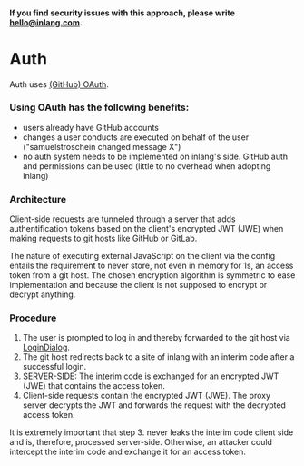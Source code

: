 #### If you find security issues with this approach, please write hello@inlang.com.

# Auth

Auth uses [(GitHub) OAuth](https://docs.github.com/en/developers/apps/building-oauth-apps/authorizing-oauth-apps).

### Using OAuth has the following benefits:

- users already have GitHub accounts
- changes a user conducts are executed on behalf of the user ("samuelstroschein changed message X")
- no auth system needs to be implemented on inlang's side. GitHub auth and permissions can be used (little to no overhead when adopting inlang)

### Architecture

Client-side requests are tunneled through a server that adds authentification tokens based on the client's encrypted JWT (JWE) when making requests to git hosts like GitHub or GitLab.

The nature of executing external JavaScript on the client via the config entails the requirement to never store, not even in memory for 1s, an access token from a git host. The chosen encryption algorithm is symmetric to ease implementation and because the client is not supposed to encrypt or decrypt anything.

### Procedure

1. The user is prompted to log in and thereby forwarded to the git host via [LoginDialog](./LoginDialog.tsx).
2. The git host redirects back to a site of inlang with an interim code after a successful login.
3. SERVER-SIDE: The interim code is exchanged for an encrypted JWT (JWE) that contains the access token.
4. Client-side requests contain the encrypted JWT (JWE). The proxy server decrypts the JWT and forwards the request with the decrypted access token.

It is extremely important that step 3. never leaks the interim code client side and is, therefore, processed server-side. Otherwise, an attacker could intercept the interim code and exchange it for an access token.
